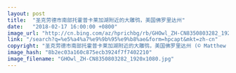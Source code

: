 ```yaml
---
layout: post
title:  "圣克劳德市南部托霍普卡莱加湖附近的大雕鸮，美国佛罗里达州"
date:   "2018-02-17 16:00:00 +0800"
image_url: "http://cn.bing.com/az/hprichbg/rb/GHOwl_ZH-CN8350803282_1920x1080.jpg"
link: "/search?q=%e5%a4%a7%e9%9b%95%e9%b8%ae&form=hpcapt&mkt=zh-cn"
copyright: "圣克劳德市南部托霍普卡莱加湖附近的大雕鸮，美国佛罗里达州 (© Matthew Studebaker/Minden Pictures)"
image_hash: "8b2ec03a160c875ecb3924f7f7402210"
image_filename: "GHOwl_ZH-CN8350803282_1920x1080.jpg"
---
```

